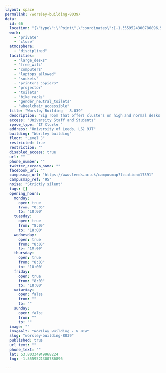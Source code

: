 ```yaml
---
layout: space
permalink: /worsley-building-8039/
data:
  id: 66
  location: "{\"type\":\"Point\",\"coordinates\":[-1.5559524300786896,53.80334949968224]}"
  work:
    - "private"
    - "close"
  atmosphere:
    - "disciplined"
  facilities:
    - "large_desks"
    - "free_wifi"
    - "computers"
    - "laptops_allowed"
    - "sockets"
    - "printers_copiers"
    - "projector"
    - "toilets"
    - "bike_racks"
    - "gender_neutral_toilets"
    - "wheelchair_accessible"
  title: "Worsley Building - 8.039"
  description: "Big room that offers clusters on high and normal desks. Modern and strictly silent environment. 51 seat capacity."
  access: "University Staff and Students"
  space_type: "IT Cluster"
  address: "University of Leeds, LS2 9JT"
  building: "Worsley building"
  floor: "Level 8"
  restricted: true
  restriction: ""
  disabled_access: true
  url: ""
  phone_number: ""
  twitter_screen_name: ""
  facebook_url: ""
  campusmap_url: "https://www.leeds.ac.uk/campusmap?location=17591"
  campusmap_ref: "95"
  noise: "Strictly silent"
  tags: []
  opening_hours:
    monday:
      open: true
      from: "8:00"
      to: "18:00"
    tuesday:
      open: true
      from: "8:00"
      to: "18:00"
    wednesday:
      open: true
      from: "8:00"
      to: "18:00"
    thursday:
      open: true
      from: "8:00"
      to: "18:00"
    friday:
      open: true
      from: "8:00"
      to: "18:00"
    saturday:
      open: false
      from: ""
      to: ""
    sunday:
      open: false
      from: ""
      to: ""
  image: ""
  imagealt: "Worsley Building - 8.039"
  slug: "worsley-building-8039"
  published: true
  url_text: ""
  phone_text: ""
  lat: 53.80334949968224
  lng: -1.5559524300786896

---
```

